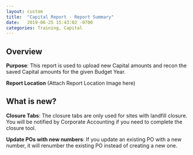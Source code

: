 ```yaml
---
layout: custom  
title:  "Capital Report - Report Summary"
date:   2019-06-25 15:43:02 -0700
categories: Training, Capital
---
```


## Overview

**Purpose**:  This report is used to upload new Capital amounts and recon the saved Capital amounts for the given Budget Year.

**Report Location**
(Attach Report Location Image here)

## What is new?

**Closure Tabs**:
The closure tabs are only used for sites with landfill closure. You will be notified by Corporate Accounting if you need to complete the closure tool.

**Update POs with new numbers**:
If you update an existing PO with a new number, it will renumber the existing PO instead of creating a new one.